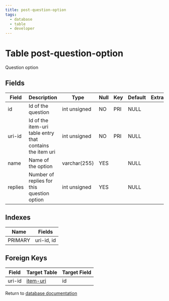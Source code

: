 ```yaml
---
title: post-question-option
tags:
  - database
  - table
  - developer
---
```

# Table post-question-option

Question option

## Fields

| Field   | Description                                               | Type         | Null | Key | Default | Extra |
| ------- | --------------------------------------------------------- | ------------ | ---- | --- | ------- | ----- |
| id      | Id of the question                                        | int unsigned | NO   | PRI | NULL    |       |
| uri-id  | Id of the item-uri table entry that contains the item uri | int unsigned | NO   | PRI | NULL    |       |
| name    | Name of the option                                        | varchar(255) | YES  |     | NULL    |       |
| replies | Number of replies for this question option                | int unsigned | YES  |     | NULL    |       |

## Indexes

| Name    | Fields     |
| ------- | ---------- |
| PRIMARY | uri-id, id |

## Foreign Keys

| Field  | Target Table                           | Target Field |
| ------ | -------------------------------------- | ------------ |
| uri-id | [item-uri](/spec/database/db_item-uri) | id           |

Return to [database documentation](/spec/database/)
